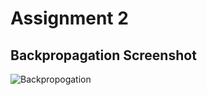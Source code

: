 # Assignment 2

## Backpropagation Screenshot

![Backpropogation](https://user-images.githubusercontent.com/29723980/118509767-fa061700-b74d-11eb-9593-3fa120658232.PNG)
